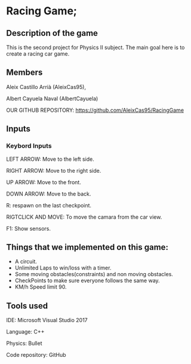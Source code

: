 
# Racing Game; 

## Description of the game

This is the second project for Physics II subject.
The main goal here is to create a racing car game.

## Members
Aleix Castillo Arrià (AleixCas95),

Albert Cayuela Naval (AlbertCayuela)

OUR GITHUB REPOSITORY: https://github.com/AleixCas95/RacingGame

## Inputs

### Keybord Inputs

LEFT ARROW: Move to the left side.

RIGHT ARROW: Move to the right side.

UP ARROW: Move to the front.

DOWN ARROW: Move to the back.

R: respawn on the last checkpoint.

RIGTCLICK AND MOVE: To move the camara from the car view.

F1: Show sensors.


## Things that we implemented on this game:

- A circuit.
- Unlimited Laps to win/loss with a timer.
- Some moving obstacles(constraints) and non moving obstacles.
- CheckPoints to make sure everyone follows the same way.
- KM/h Speed limit 90.

## Tools used

IDE: Microsoft Visual Studio 2017

Language: C++

Physics: Bullet

Code repository: GitHub
